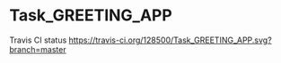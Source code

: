 # Task_GREETING_APP

Travis CI status
https://travis-ci.org/128500/Task_GREETING_APP.svg?branch=master
